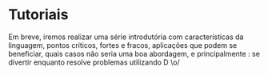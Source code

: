 # Tutoriais

Em breve, iremos realizar uma série introdutória com características da linguagem, pontos críticos, fortes e fracos, aplicações que podem se beneficiar, quais casos não seria uma boa abordagem, e principalmente : se divertir enquanto resolve problemas utilizando D \o/